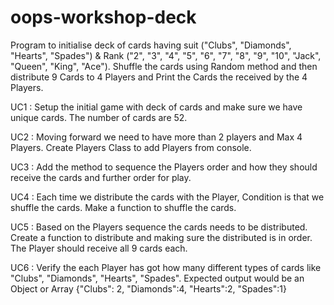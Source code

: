 # oops-workshop-deck

Program to initialise deck of cards having suit ("Clubs", "Diamonds", "Hearts", "Spades") &
Rank ("2", "3", "4", "5", "6", "7", "8", "9", "10", "Jack", "Queen", "King", "Ace"). 
Shuffle the cards using Random method and then distribute 9 Cards to 4 Players and Print the Cards the received by the 4 Players.

UC1 : Setup the initial game with deck of cards and make sure we have unique cards. The number of cards are 52.

UC2 : Moving forward we need to have more than 2 players and Max 4 Players. 
      Create Players Class to add Players from console.

UC3 : Add the method to sequence the Players order and how they should receive the cards and further order for play.

UC4 : Each time we distribute the cards with the Player, Condition is that we shuffle the cards. 
      Make a function to shuffle the cards.

UC5 : Based on the Players sequence the cards needs to be distributed.
      Create a function to distribute and making sure the distributed is in order. 
      The Player should receive all 9 cards each.

UC6 : Verify the each Player has got how many different types of cards like "Clubs", "Diamonds", "Hearts", "Spades".
      Expected output would be an Object or Array {"Clubs": 2, "Diamonds":4, "Hearts":2, "Spades":1}
